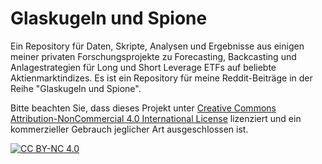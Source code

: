 # Glaskugeln und Spione

Ein Repository für Daten, Skripte, Analysen und Ergebnisse aus einigen meiner privaten Forschungsprojekte zu Forecasting, Backcasting und Anlagestrategien für Long und Short Leverage ETFs auf beliebte Aktienmarktindizes. Es ist ein Repository für meine Reddit-Beiträge in der Reihe "Glaskugeln und Spione".

Bitte beachten Sie, dass dieses Projekt unter [Creative Commons Attribution-NonCommercial 4.0 International License][cc-by-nc] lizenziert und ein kommerzieller Gebrauch jeglicher Art ausgeschlossen ist.

[![CC BY-NC 4.0][cc-by-nc-image]][cc-by-nc]

[cc-by-nc]: https://creativecommons.org/licenses/by-nc/4.0/
[cc-by-nc-image]: https://licensebuttons.net/l/by-nc/4.0/88x31.png
[cc-by-nc-shield]: https://img.shields.io/badge/License-CC%20BY--NC%204.0-lightgrey.svg
